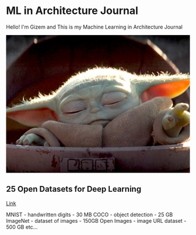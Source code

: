 # ML in Architecture Journal

Hello! I'm Gizem and This is my Machine Learning in Architecture Journal

![5dd2cac879d757330b3ab572](https://github.com/gizemef/ML-Journal/blob/master/5dd2cac879d757330b3ab572.jpg)

## 25 Open Datasets for Deep Learning

[Link](https://www.analyticsvidhya.com/blog/2018/03/comprehensive-collection-deep-learning-datasets/) 

MNIST - handwritten digits - 30 MB
COCO - object detection - 25 GB
ImageNet - dataset of images - 150GB
Open Images - image URL dataset - 500 GB
etc...
